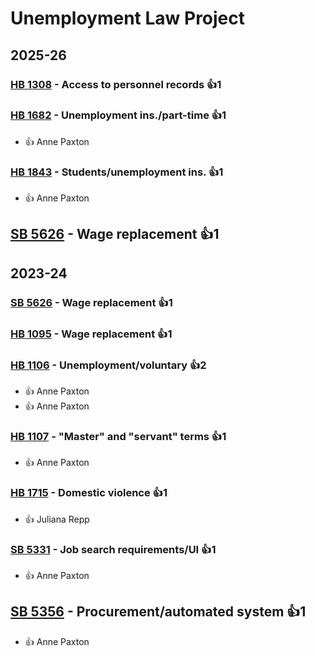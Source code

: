 # Unemployment Law Project
## 2025-26

### [HB 1308](/bill/2025-26/hb/1308/) - Access to personnel records 👍1  

### [HB 1682](/bill/2025-26/hb/1682/) - Unemployment ins./part-time 👍1  
* 👍 Anne Paxton

### [HB 1843](/bill/2025-26/hb/1843/) - Students/unemployment ins. 👍1  
* 👍 Anne Paxton

## [SB 5626](/bill/2025-26/sb/5626/) - Wage replacement 👍1  

## 2023-24

### [SB 5626](/bill/2023-24/sb/5626/) - Wage replacement 👍1  

### [HB 1095](/bill/2023-24/hb/1095/) - Wage replacement 👍1  

### [HB 1106](/bill/2023-24/hb/1106/) - Unemployment/voluntary 👍2  
* 👍 Anne Paxton
* 👍 Anne Paxton

### [HB 1107](/bill/2023-24/hb/1107/) - "Master" and "servant" terms 👍1  
* 👍 Anne Paxton

### [HB 1715](/bill/2023-24/hb/1715/) - Domestic violence 👍1  
* 👍 Juliana Repp

### [SB 5331](/bill/2023-24/sb/5331/) - Job search requirements/UI 👍1  
* 👍 Anne Paxton

## [SB 5356](/bill/2023-24/sb/5356/) - Procurement/automated system 👍1  
* 👍 Anne Paxton
